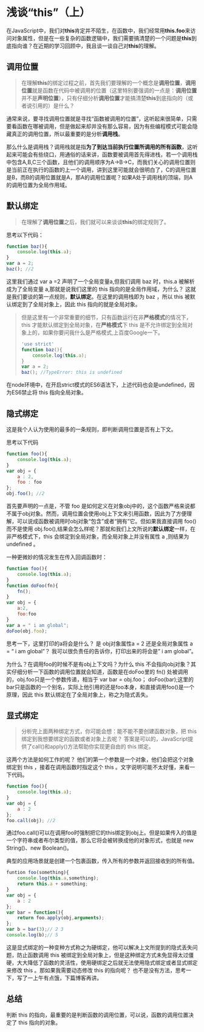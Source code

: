 # 浅谈“this”（上）

在JavaScript中，我们对**this**肯定并不陌生，在函数中，我们经常用**this.foo**来访问对象属性，但是在一些复杂的函数逻辑中，我们需要搞清楚的一个问题是**this**到底指向谁？在近期的学习回顾中，我且谈一谈自己对**this**的理解。

## 调用位置

> 在理解**this**的绑定过程之前，首先我们要理解的一个概念是**调用位置**，**调用位置**就是函数在代码中被调用的位置（这里特别要强调的一点是：**调用位置**并不是**声明位置**），只有仔细分析**调用位置**才能搞清楚**this**到底指向的（或者说引用的）是什么？

通常来说，要寻找调用位置就是寻找“函数被调用的位置”，这听起来很简单，只需要看函数在哪被调用，但是做起来却并没有那么容易，因为有些编程模式可能会隐藏真正的调用位置，所以最重要的是分析**调用栈**。

那么什么是调用栈？调用栈就是指**为了到达当前执行位置所调用的所有函数**，这听起来可能会有些绕口，用通俗的话来讲，函数要被调用首先得进栈，若一个调用栈中包含A,B,C三个函数，且他们的调用顺序为A->B->C，而我们关心的调用位置则是当前正在执行的函数的上一个调用，讲到这里可能就会很明白了，C的调用位置是B，而B的调用位置就是A，那A的调用位置呢？如果A处于调用栈的顶端，则A的调用位置为全局作用域。

## 默认绑定

> 在理解了**调用位置**之后，我们就可以来谈谈**this**的绑定规则了。

思考以下代码：

```js
function baz(){
    console.log(this.a);
}
var a = 2;
baz(); //2
```



这里我们通过 var a =2 声明了一个全局变量a,但我们调用 baz 时，this.a 被解析成为了全局变量 a,那就是说我们这里的 this 指向的是全局作用域，为什么？
这就是我们要谈的第一点规则，**默认绑定**。在这里的调用栈即为 baz ，所以 this 被默认绑定到了全局对象上，因此 this 指向的就是全局对象。

> 但是这里有一个非常重要的细节，只有函数运行在非**严格模式**的情况下， this 才能默认绑定到全局对象，在**严格模式**下 this 是不允许绑定到全局对象上的，如果你要问我什么是严格模式,上百度Google一下。
>
> ```js
> 'use strict'
> function baz(){
>     console.log(this.a);
> }
> var a = 2;
> baz(); //TypeError: this is undefined
> ```

在node环境中，在开启strict模式的ES6语法下，上述代码也会是undefined，因为ES6禁止将 this 指向全局对象。

## 隐式绑定

这是我个人认为使用的最多的一条规则，即判断调用位置是否有上下文。

思考以下代码

```js
function foo(){
    console.log(this.a);
}
var obj = {
    a : 2,
    foo : foo
};
obj.foo(); //2
```



首先要声明的一点是，不管 foo 是如何定义在对象obj中的，这个函数严格来说都不属于obj对象。然而，调用位置会使用obj上下文来引用函数，因此为了方便理解，可以说成函数被调用时obj对象“包含”或者“拥有”它。但如果我直接调用 foo() 而不是使用 obj.foo(),结果会怎么样呢？那就和我们上文所说的**默认绑定**一样，在非严格模式下，this 会绑定到全局对象，而全局对象上并没有属性 a ,则结果为 undefined 。

一种更微妙的情况发生在传入回调函数时：

```js
function foo(){
    console.log(this.a);
}
function doFoo(fn){
    fn();
}
var obj = {
    a:2,
    foo:foo
}
var a = " i am global";
doFoo(obj.foo);
```



思考一下，这里打印的a将会是什么？ 是 obj对象属性a = 2 还是全局对象属性 a = “ i am global”？ 我可以很负责任的告诉你，打印出来的将会是” i am global”。

为什么？在调用foo的时候不是有obj上下文吗？为什么 this 不会指向obj对象？其实仔细分析一下函数的调用位置就会知道，函数是在doFoo里的 fn() 处被调用的，obj.foo只是一个参数传递，相当于 var bar = obj.foo； doFoo(bar);这里的bar只是函数的一个别名，实际上他引用的还是foo本身，和直接调用foo()是一个原理，因此 this 默认绑定在了全局对象上，称之为隐式丢失。

## 显式绑定

> 分析完上面两种绑定方式，你可能会想：能不能不要创建函数对象，把 this 绑定到我想要绑定的函数或者对象上去呢？ 答案是可以的，JavaScript提供了call()和apply()方法帮助你实现更自由的 this 绑定。

这两个方法是如何工作的呢？ 他们的第一个参数是一个对象，他们会把这个对象绑定到 this ，接着在调用函数时指定这个 this 。文字说明可能不太好懂，来看一下代码。

```js
function foo(){
    console.log(this.a);
}
var obj = {
    a : 2
};
foo.call(obj); //2
```

通过foo.call()可以在调用foo时强制把它的this绑定到obj上。但是如果传入的值是一个字符串或者布尔类型的值，那么它将会被转换成他的对象形式，也就是 new String()、new Boolean()。

典型的应用场景就是创建一个包裹函数，传入所有的参数并返回接收到的所有值。

```js
funtion foo(something){
    console.log(this.a,something);
    return this.a + something;
}
var obj = {
    a : 2
};
var bar = function(){
    return foo.apply(obj,arguments);
};
var b = bar(3);// 2 3
console.log(b);// 5
```



这是显式绑定的一种变种方式称之为硬绑定，他可以解决上文所提到的隐式丢失问题，防止函数调用 this 被绑定到全局对象上，但是这种绑定方式未免显得太过僵硬，大大降低了函数的灵活性，使用硬绑定之后就无法使用隐式绑定或者显式绑定来修改 this 。那如果我需要动态修改 this 的指向呢？ 也不是没有方法，思考一下，写了一上午有点饿，下篇博客再讲。

## 总结

判断 this 的指向，最重要的是判断函数的调用位置，可以说，函数的调用位置决定了 this 指向的对象。

<git-talk />